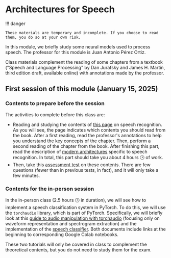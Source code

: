 # Architectures for Speech

!!! danger

    These materials are temporary and incomplete. If you choose to read them, you do so at your own risk.


In this module, we briefly study some neural models used to process speech. The professor for this module is Juan Antonio Pérez Ortiz.

Class materials complement the reading of some chapters from a textbook ("Speech and Language Processing" by Dan Jurafsky and James H. Martin, third edition draft, available online) with annotations made by the professor.

## First session of this module (January 15, 2025)

### Contents to prepare before the session

The activities to complete before this class are:

- Reading and studying the contents of [this page](https://dlsi.ua.es/~japerez/materials/transformers/speech/) on speech recognition. As you will see, the page indicates which contents you should read from the book. After a first reading, read the professor's annotations to help you understand the key concepts of the chapter. Then, perform a second reading of the chapter from the book. After finishing this part, read the description of [modern architectures](https://dlsi.ua.es/~japerez/materials/transformers/speech/#arquitecturas-modernas-para-el-procesamiento-de-voz) specific to speech recognition. In total, this part should take you about 4 hours 🕒️ of work.
- Then, take this [assessment test](https://forms.gle/woGk9hkmepMVkrg47) on these contents. There are few questions (fewer than in previous tests, in fact), and it will only take a few minutes.

### Contents for the in-person session

In the in-person class (2.5 hours 🕒️ in duration), we will see how to implement a speech classification system in PyTorch. To do this, we will use the `torchaudio` library, which is part of PyTorch. Specifically, we will briefly look at this [guide to audio manipulation with torchaudio](https://pytorch.org/tutorials/beginner/audio_preprocessing_tutorial.html) (focusing only on waveform representation and spectrogram extraction) and the implementation of the [speech classifier](https://pytorch.org/tutorials/intermediate/speech_command_classification_with_torchaudio_tutorial.html). Both documents include links at the beginning to corresponding Google Colab notebooks. 

These two tutorials will only be covered in class to complement the theoretical contents, but you do not need to study them for the exam.
